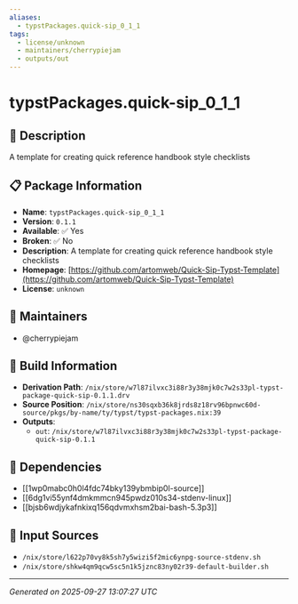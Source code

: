 ```yaml
---
aliases:
  - typstPackages.quick-sip_0_1_1
tags:
  - license/unknown
  - maintainers/cherrypiejam
  - outputs/out
---
```


# typstPackages.quick-sip_0_1_1

## 📝 Description

A template for creating quick reference handbook style checklists

## 📋 Package Information

- **Name**: `typstPackages.quick-sip_0_1_1`
- **Version**: `0.1.1`
- **Available**: ✅ Yes
- **Broken**: ✅ No
- **Description**: A template for creating quick reference handbook style checklists
- **Homepage**: [https://github.com/artomweb/Quick-Sip-Typst-Template](https://github.com/artomweb/Quick-Sip-Typst-Template)
- **License**: `unknown`
## 👥 Maintainers

- @cherrypiejam


## 🔧 Build Information

- **Derivation Path**: `/nix/store/w7l87ilvxc3i88r3y38mjk0c7w2s33pl-typst-package-quick-sip-0.1.1.drv`
- **Source Position**: `/nix/store/ns30sqxb36k8jrds8z18rv96bpnwc60d-source/pkgs/by-name/ty/typst/typst-packages.nix:39`
- **Outputs**:
  - `out`:  `/nix/store/w7l87ilvxc3i88r3y38mjk0c7w2s33pl-typst-package-quick-sip-0.1.1`

## 🔗 Dependencies

- [[1wp0mabc0h0l4fdc74bky139ybmbip0l-source]]
- [[6dg1vi55ynf4dmkmmcn945pwdz010s34-stdenv-linux]]
- [[bjsb6wdjykafnkixq156qdvmxhsm2bai-bash-5.3p3]]

## 📁 Input Sources

- `/nix/store/l622p70vy8k5sh7y5wizi5f2mic6ynpg-source-stdenv.sh`
- `/nix/store/shkw4qm9qcw5sc5n1k5jznc83ny02r39-default-builder.sh`

---
*Generated on 2025-09-27 13:07:27 UTC*
